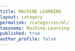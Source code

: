 ```yaml
---
title: MACHINE LEARNING
layout: category
permalink: /categories/ml/
taxonomy: Machine-Learning
published: true
author_profile: false
---
```

<style> html { height: 100% } body { margin: 0; padding: 0; height: 100%; overflow: hidden; background-image: url(/assets/images/ml-blur.jpg); background-repeat: no-repeat; background-size: cover; } </style> 
